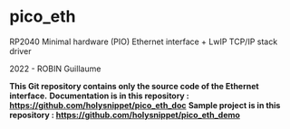 # pico_eth
RP2040 Minimal hardware (PIO) Ethernet interface + LwIP TCP/IP stack driver

2022 - ROBIN Guillaume

**This Git repository contains only the source code of the Ethernet interface.**
**Documentation is in this repository : https://github.com/holysnippet/pico_eth_doc**
**Sample project is in this repository : https://github.com/holysnippet/pico_eth_demo**